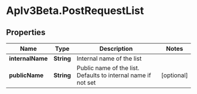 # ApIv3Beta.PostRequestList

## Properties

Name | Type | Description | Notes
------------ | ------------- | ------------- | -------------
**internalName** | **String** | Internal name of the list | 
**publicName** | **String** | Public name of the list. Defaults to internal name if not set | [optional] 


